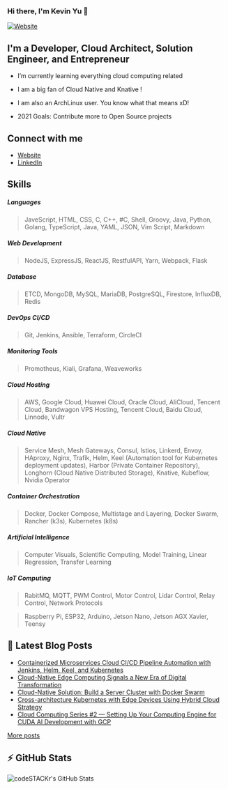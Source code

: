 ### Hi there, I'm Kevin Yu 👋

[![Website](https://img.shields.io/website?label=hikariai.net&style=for-the-badge&url=https%3A%2F%2Fhikariai.net)](https://hikariai.net/)

## I'm a Developer, Cloud Architect, Solution Engineer, and Entrepreneur

- I’m currently learning everything cloud computing related

- I am a big fan of Cloud Native and Knative !

- I am also an ArchLinux user. You know what that means xD!

- 2021 Goals: Contribute more to Open Source projects

## Connect with me

- [Website](https://hikariai.net )
- [LinkedIn](http://www.linkedin.com/in/chinglong-kevin-yu)

## Skills

##### Languages

> JaveScript, HTML, CSS, C, C++, #C, Shell, Groovy, Java, Python, Golang, TypeScript, Java, YAML, JSON, Vim Script, Markdown

##### Web Development

> NodeJS, ExpressJS, ReactJS, RestfulAPI, Yarn, Webpack, Flask

##### Database

> ETCD, MongoDB, MySQL, MariaDB, PostgreSQL, Firestore, InfluxDB, Redis

##### DevOps CI/CD

> Git, Jenkins, Ansible, Terraform, CircleCI

##### Monitoring Tools

> Promotheus, Kiali, Grafana, Weaveworks

##### Cloud Hosting

> AWS, Google Cloud, Huawei Cloud, Oracle Cloud, AliCloud, Tencent Cloud, Bandwagon VPS Hosting, Tencent Cloud, Baidu Cloud, Linnode, Vultr

##### Cloud Native

> Service Mesh, Mesh Gateways, Consul, Istios, Linkerd, Envoy, HAproxy, Nginx, Trafik, Helm, Keel (Automation tool for Kubernetes deployment updates), Harbor (Private Container Repository), Longhorn (Cloud Native Distributed Storage), Knative, Kubeflow, Nvidia Operator

##### Container Orchestration

> Docker, Docker Compose, Multistage and Layering, Docker Swarm, Rancher (k3s), Kubernetes (k8s)

##### Artificial Intelligence

> Computer Visuals, Scientific Computing, Model Training, Linear Regression, Transfer Learning

##### IoT Computing

> RabitMQ, MQTT, PWM Control, Motor Control, Lidar Control, Relay Control, Network Protocols

> Raspberry Pi, ESP32, Arduino, Jetson Nano, Jetson AGX Xavier, Teensy

## 📕  Latest Blog Posts

<!-- BLOG-POST-LIST:START -->
- [Containerized Microservices Cloud CI/CD Pipeline Automation with Jenkins, Helm, Keel, and Kubernetes](https://hikariai.net/cloud/containerized-microservices-cloud-cicd-pipeline-automation/)
- [Cloud-Native Edge Computing Signals a New Era of Digital Transformation](https://hikariai.net/cloud/digital-transformation-edge-computing/)
- [Cloud-Native Solution: Build a Server Cluster with Docker Swarm](https://hikariai.net/cloud/docker-swarm/)
- [Cross-architecture Kubernetes with Edge Devices Using Hybrid Cloud Strategy](https://hikariai.net/cloud/kubernetes-edge-deployment/)
- [Cloud Computing Series #2 — Setting Up Your Computing Engine for CUDA AI Development with GCP](https://hikariai.net/cloud/gcp-instance/)
<!-- BLOG-POST-LIST:END -->

<u>[More posts](https://hikariai.net)</u>

## :zap: GitHub Stats

  <img align="left" alt="codeSTACKr's GitHub Stats" src="https://github-readme-stats.codestackr.vercel.app/api?username=yqlbu&show_icons=true&hide_border=true" />










